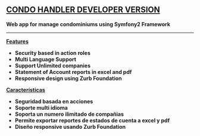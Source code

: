 <h2><b><u>CONDO HANDLER DEVELOPER VERSION</u><b></h2>
<b>Web app for manage condominiums using Symfony2 Framework</b>
<hr>
<b><u>Features</u></b>
<ul>
<li>Security based in action roles</li>
<li>Multi Language Support</li>
<li>Support Unlimited companies</li>
<li>Statement of Account reports in excel and pdf</li>
<li>Responsive design using Zurb Foundation</li>
</ul>

<b><u>Características</u></b>
<ul>
<li>Seguridad basada en acciones</li>
<li>Soporte multi idioma</li>
<li>Soporta un numero ilimitado de compañias</li>
<li>Permite exportar reportes de estados de cuenta a excel y pdf</li>
<li>Diseño responsive usando Zurb Foundation</li>
</ul>

